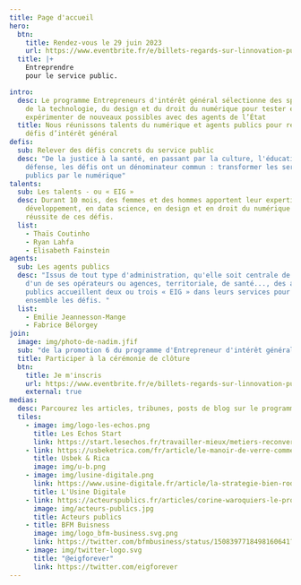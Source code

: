 ```yaml
---
title: Page d'accueil
hero:
  btn:
    title: Rendez-vous le 29 juin 2023
    url: https://www.eventbrite.fr/e/billets-regards-sur-linnovation-publique-la-rencontre-des-eig-6eme-promotion-634720745837
  title: |+
    Entreprendre
    pour le service public.

intro:
  desc: Le programme Entrepreneurs d'intérêt général sélectionne des spécialistes
    de la technologie, du design et du droit du numérique pour tester et
    expérimenter de nouveaux possibles avec des agents de l’État
  title: Nous réunissons talents du numérique et agents publics pour relever des
    défis d’intérêt général
defis:
  sub: Relever des défis concrets du service public
  desc: "De la justice à la santé, en passant par la culture, l'éducation, la
    défense, les défis ont un dénominateur commun : transformer les services
    publics par le numérique"
talents:
  sub: Les talents - ou « EIG »
  desc: Durant 10 mois, des femmes et des hommes apportent leur expertise - en
    développement, en data science, en design et en droit du numérique - à la
    réussite de ces défis.
  list:
    - Thaïs Coutinho
    - Ryan Lahfa
    - Elisabeth Fainstein
agents:
  sub: Les agents publics
  desc: "Issus de tout type d'administration, qu'elle soit centrale de l'Etat,
    d'un de ses opérateurs ou agences, territoriale, de santé..., des agents
    publics accueillent deux ou trois « EIG » dans leurs services pour relever
    ensemble les défis. "
  list:
    - Emilie Jeannesson-Mange
    - Fabrice Bélorgey
join:
  image: img/photo-de-nadim.jfif
  sub: "de la promotion 6 du programme d'Entrepreneur d'intérêt général "
  title: Participer à la cérémonie de clôture
  btn:
    title: Je m'inscris
    url: https://www.eventbrite.fr/e/billets-regards-sur-linnovation-publique-la-rencontre-des-eig-6eme-promotion-634720745837
    external: true
medias:
  desc: Parcourez les articles, tribunes, posts de blog sur le programme
  tiles:
    - image: img/logo-les-echos.png
      title: Les Echos Start
      link: https://start.lesechos.fr/travailler-mieux/metiers-reconversion/salaries-dans-la-tech-ils-ont-quitte-le-prive-pour-innover-dans-le-secteur-public-1352864
    - link: https://usbeketrica.com/fr/article/le-manoir-de-verre-comment-la-tech-traite-t-elle-les-femmes-developpeuses-ou-data-scientists
      title: Usbek & Rica
      image: img/u-b.png
    - image: img/lusine-digitale.png
      link: https://www.usine-digitale.fr/article/la-strategie-bien-rodee-de-l-etat-pour-recruter-des-professionnels-du-numerique.N1776667
      title: L'Usine Digitale
    - link: https://acteurspublics.fr/articles/corine-waroquiers-le-programme-entrepreneurs-dinteret-general-est-de-plus-en-plus-populaire-aupres-des-administrations
      image: img/acteurs-publics.jpg
      title: Acteurs publics
    - title: BFM Buisness
      image: img/logo_bfm-business.svg.png
      link: https://twitter.com/bfmbusiness/status/1508397718498160641?s=20&t=_hwPmDusXjVnYl9Dzb7M6A
    - image: img/twitter-logo.svg
      title: "@eigforever"
      link: https://twitter.com/eigforever
---
```

